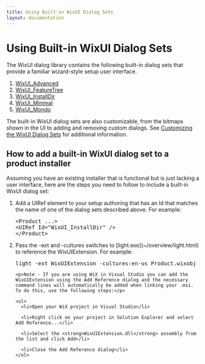 ```yaml
---
title: Using Built-in WixUI Dialog Sets
layout: documentation
---
```


# Using Built-in WixUI Dialog Sets

The WixUI dialog library contains the following built-in dialog sets that provide a familiar wizard-style setup user interface.

1. [WixUI_Advanced](dialog_reference/WixUI_advanced.html)
1. [WixUI_FeatureTree](dialog_reference/WixUI_featuretree.html)
1. [WixUI_InstallDir](dialog_reference/WixUI_installdir.html)
1. [WixUI_Minimal](dialog_reference/WixUI_minimal.html)
1. [WixUI_Mondo](dialog_reference/WixUI_mondo.html)

The built-in WixUI dialog sets are also customizable, from the bitmaps shown in the UI to adding and removing custom dialogs. See [Customizing the WixUI Dialog Sets](WixUI_customizations.html) for additional information.

## How to add a built-in WixUI dialog set to a product installer

Assuming you have an existing installer that is functional but is just lacking a user interface, here are the steps you need to follow to include a built-in WixUI dialog set:

<ol>
  <li>Add a UIRef element to your setup authoring that has an Id that matches the name of one of the dialog sets described above. For example:
    <pre>
&lt;Product ...&gt;
&lt;UIRef Id="WixUI_InstallDir" /&gt;
&lt;/Product&gt;
</pre>
  </li>

  <li>Pass the -ext and -cultures switches to [light.exe](~/overview/light.html) to reference the WixUIExtension. For example:
    <pre>
light -ext WixUIExtension -cultures:en-us Product.wixobj -out Product.msi
</pre>

    <p>Note - If you are using WiX in Visual Studio you can add the WixUIExtension using the Add Reference dialog and the necessary command lines will automatically be added when linking your .msi. To do this, use the following steps:</p>

    <ol>
      <li>Open your WiX project in Visual Studio</li>

      <li>Right click on your project in Solution Explorer and select Add Reference...</li>

      <li>Select the <strong>WixUIExtension.dll</strong> assembly from the list and click Add</li>

      <li>Close the Add Reference dialog</li>
    </ol>
  </li>
</ol>
